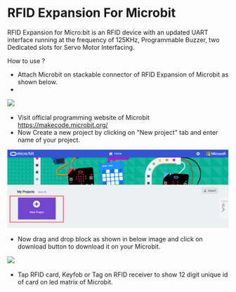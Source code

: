 # RFID Expansion For Microbit

RFID Expansion for Micro:bit is an RFID device with an updated UART interface running at the frequency of 125KHz, Programmable Buzzer, two Dedicated slots for Servo Motor Interfacing.

How to use ?

* Attach Microbit on stackable connector of RFID Expansion of Microbit as shown below.
* 
<img src="images/product_pic.PNG" />

* Visit official programming website of Microbit https://makecode.microbit.org/
* Now Create a new project by clicking on "New project" tab and enter name of your project. 

<img src="images/makecode_microbit.PNG" />

* Now drag and drop block as shown in below image and click on download button to download it on your Microbit.

<img src="images/microbit_rfid.PNG" />

* Tap RFID card, Keyfob or Tag on RFID receiver to show 12 digit unique id of card on led matrix of Microbit.
